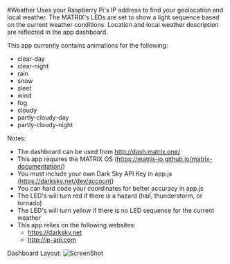 #Weather
Uses your Raspberry Pi's IP address to find your geolocation and local weather. The MATRIX's LEDs are set to show a light sequence based on the current weather conditions. Location and local weather description are reflected in the app dashboard.

This app currently contains animations for the following:
- clear-day
- clear-night
- rain
- snow
- sleet
- wind
- fog
- cloudy
- partly-cloudy-day
- partly-cloudy-night

Notes:
- The dashboard can be used from http://dash.matrix.one/
- This app requires the MATRIX OS (https://matrix-io.github.io/matrix-documentation/)
- You must include your own Dark Sky API Key in app.js (https://darksky.net/dev/account)
- You can hard code your coordinates for better accuracy in app.js
- The LED's will turn red if there is a hazard (hail, thunderstorm, or tornado)
- The LED's will turn yellow if there is no LED sequence for the current weather
- This app relies on the following websites:
    - https://darksky.net
    - http://ip-api.com
    
Dashboard Layout: 
![ScreenShot](http://i.imgur.com/oUi9ILw.png)
